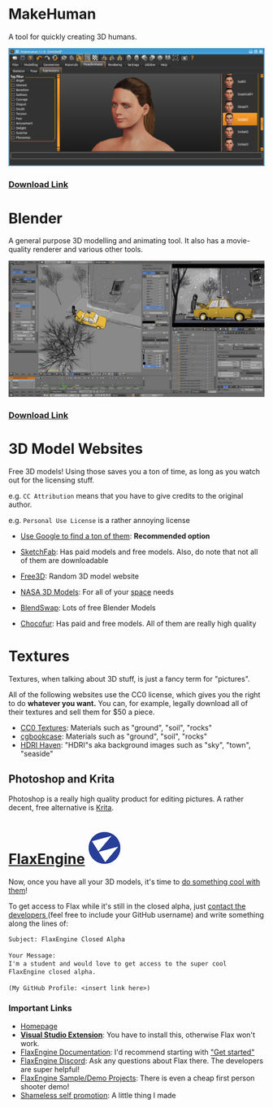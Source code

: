 # MakeHuman

A tool for quickly creating 3D humans.

![MakeHuman](./images/MakeHuman.png)

### [Download Link](http://www.makehumancommunity.org/content/downloads.html)



# Blender

A general purpose 3D modelling and animating tool. It also has a movie-quality renderer and various other tools.

![Blender](./images/Blender.jpg)

### [Download Link](https://www.blender.org/download/)



# 3D Model Websites

Free 3D models! Using those saves you a ton of time, as long as you watch out for the licensing stuff. 

e.g. `CC Attribution` means that you have to give credits to the original author.

e.g. `Personal Use License` is a rather annoying license

- [Use Google to find a ton of them](https://www.google.com/search?gws_rd=cr&gl=us&hl=en&num=30&q=3d+models): **Recommended option**

- [SketchFab](https://sketchfab.com/models/categories/animals-pets?features=downloadable&sort_by=-likeCount): Has paid models and free models. Also, do note that not all of them are downloadable
- [Free3D](https://free3d.com/): Random 3D model website
- [NASA 3D Models](https://nasa3d.arc.nasa.gov/): For all of your [space](https://www.youtube.com/watch?v=xeKMS62GrTI) needs
- [BlendSwap](https://www.blendswap.com/): Lots of free Blender Models
- [Chocofur](https://store.chocofur.com/): Has paid and free models. All of them are really high quality



# Textures

Textures, when talking about 3D stuff, is just a fancy term for "pictures".



All of the following websites use the CC0 license, which gives you the right to do **whatever you want.** You can, for example, legally download all of their textures and sell them for $50 a piece.

- [CC0 Textures](https://cc0textures.com/): Materials such as "ground", "soil", "rocks"
- [cgbookcase](https://www.cgbookcase.com/): Materials such as "ground", "soil", "rocks"
- [HDRI Haven](https://hdrihaven.com/): "HDRI"s aka background images such as "sky", "town", "seaside"



## Photoshop and Krita

Photoshop is a really high quality product for editing pictures. A rather decent, free alternative is [Krita](https://krita.org/en/download/krita-desktop/).



# [FlaxEngine](https://flaxengine.com/) ![Logo](./images/Flax_Logo_Small.png)

Now, once you have all your 3D models, it's time to [do something cool with them](./images/artist_vs_programmer.jpg)!



To get access to Flax while it's still in the closed alpha, just [contact the developers ](https://flaxengine.com/contact/) (feel free to include your GitHub username) and write something along the lines of:

```
Subject: FlaxEngine Closed Alpha

Your Message:
I'm a student and would love to get access to the super cool FlaxEngine closed alpha. 

(My GitHub Profile: <insert link here>)
```



### Important Links

- [Homepage](https://flaxengine.com/)
- [**Visual Studio Extension**](https://marketplace.visualstudio.com/items?itemName=Flax.FlaxVS): You have to install this, otherwise Flax won't work.
- [FlaxEngine Documentation](https://docs.flaxengine.com/manual/index.html): I'd recommend starting with ["Get started"](https://docs.flaxengine.com/manual/get-started/index.html)
- [FlaxEngine Discord](http://discord.flaxengine.com/): Ask any questions about Flax there. The developers are super helpful!
- [FlaxEngine Sample/Demo Projects](https://github.com/FlaxEngine/FlaxSamples): There is even a cheap first person shooter demo!
- [Shameless self promotion](https://github.com/stefnotch/keyboard-letters-game): A little thing I made

